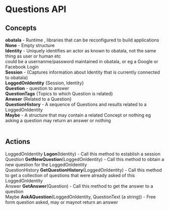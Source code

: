 # Questions API
## Concepts<br>
**obatala** - Runtime , libraries that can be reconfigured to build applications<br>
**None** - Empty structure<br>
**Identity** - Uniquely identifies an actor as known to obatala, not the same thing as user or human etc<br>
could be a usernanme/password maintained in obatala, or eg a Google or Facebook Login<br>
**Session** - {Captures information about Identity that is currently connected to obatala}<br>
**LoggedOnIdentity** {Session, Identity}<br>
**Question** - question to answer<br>
**QuestionTags** {Topics to which Question is related}<br>
**Anwser** {Related to a Question}<br>
**QuestionHistory** - A sequence of Questions and results related to a LoggedOnIdentity<br>
**Maybe<Concept>** - A structure that may contain a related Concept or nothing eg asking a question may return an answer or nothing<br>
<br>
## Actions<br>
LoggedOnIdentity **Logon**(Identity) - Call this method to establish a session<br>
Question **GetNewQuestion**(LoggedOnIdentity) - Call this method to obtain a new question for the LoggedOnIdentity<br>
QuestionHistory **GetQuestionHistory**(LoggedOnIdentity) - Call this method to get a collection of questions that were already asked of this LoggedOnIdentity<br>
Answer **GetAnswer**(Question) - Call this method to get the answer to a question<br>
Maybe<Answer> **AskAQuestion**(LoggedOnIdentity, QuestionText (a string)) - Free form question asked, may or maynot return an answer<br>

